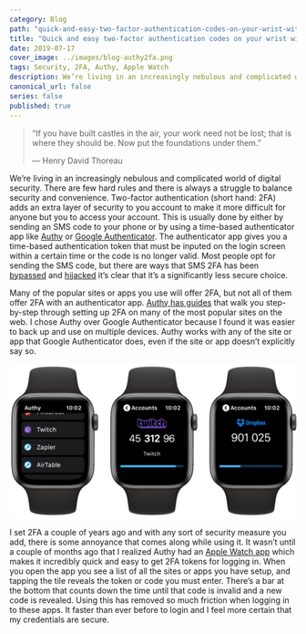 ```yaml
---
category: Blog
path: "quick-and-easy-two-factor-authentication-codes-on-your-wrist-with-authy"
title: "Quick and easy two-factor authentication codes on your wrist with Authy"
date: 2019-07-17
cover_image: ../images/blog-authy2fa.png
tags: Security, 2FA, Authy, Apple Watch 
description: We’re living in an increasingly nebulous and complicated world of digital security. There are few hard rules and there is always a struggle to balance security and convenience. Two-factor authentication (short hand&#x3a; 2FA) adds...
canonical_url: false
series: false
published: true
---
```


> “If you have built castles in the air, your work need not be lost; that is where they should be. Now put the foundations under them.”
> 
> ― Henry David Thoreau

We’re living in an increasingly nebulous and complicated world of digital security. There are few hard rules and there is always a struggle to balance security and convenience. Two-factor authentication (short hand: 2FA) adds an extra layer of security to you account to make it more difficult for anyone but you to access your account. This is usually done by either by sending an SMS code to your phone or by using a time-based authenticator app like [Authy](https://authy.com) or [Google Authenticator](https://www.google.com/landing/2step/). The authenticator app gives you a time-based authentication token that must be inputed on the login screen within a certain time or the code is no longer valid. Most people opt for sending the SMS code, but there are ways that SMS 2FA has been [bypassed](https://www.vice.com/en_us/article/bje3kw/how-hackers-bypass-gmail-two-factor-authentication-2fa-yahoo) and [hijacked](https://www.vice.com/en_us/article/vbqax3/hackers-sim-swapping-steal-phone-numbers-instagram-bitcoin) it’s clear that it’s a significantly less secure choice.

Many of the popular sites or apps you use will offer 2FA, but not all of them offer 2FA with an authenticator app. [Authy has guides](https://authy.com/guides/) that walk you step-by-step through setting up 2FA on many of the most popular sites on the web. I chose Authy over Google Authenticator because I found it was easier to back up and use on multiple devices. Authy works with any of the site or app that Google Authenticator does, even if the site or app doesn’t explicitly say so.

![Screenshots of retrieving a 2FA code on the Authy app on the Apple Watch](../images/blog-authy2fa.png)

I set 2FA a couple of years ago and with any sort of security measure you add, there is some annoyance that comes along while using it. It wasn’t until a couple of months ago that I realized Authy had an [Apple Watch app](https://apps.apple.com/us/app/authy/id494168017) which makes it incredibly quick and easy to get 2FA tokens for logging in. When you open the app you see a list of all the sites or apps you have setup, and tapping the tile reveals the token or code you must enter. There’s a bar at the bottom that counts down the time until that code is invalid and a new code is revealed. Using this has removed so much friction when logging in to these apps. It faster than ever before to login and I feel more certain that my credentials are secure.
